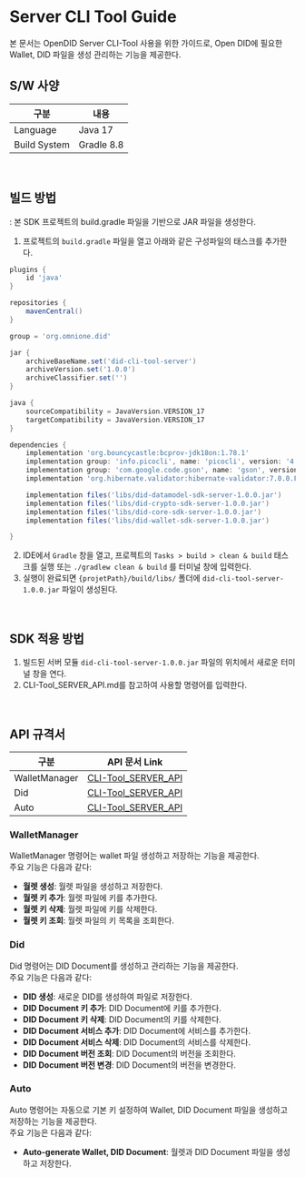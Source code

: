 # Server CLI Tool Guide
본 문서는 OpenDID Server CLI-Tool 사용을 위한 가이드로, Open DID에 필요한 Wallet, DID 파일을 생성 관리하는 기능을 제공한다.

## S/W 사양
| 구분 | 내용                |
|------|----------------------------|
| Language  | Java 17|
| Build System  | Gradle 8.8 |

<br>

## 빌드 방법
: 본 SDK 프로젝트의 build.gradle 파일을 기반으로 JAR 파일을 생성한다.
1. 프로젝트의 `build.gradle` 파일을 열고 아래와 같은 구성파일의 태스크를 추가한다.
```groovy
plugins {
    id 'java'
}

repositories {
    mavenCentral()
}

group = 'org.omnione.did'

jar {
    archiveBaseName.set('did-cli-tool-server')
    archiveVersion.set('1.0.0')
    archiveClassifier.set('')
}

java {
    sourceCompatibility = JavaVersion.VERSION_17
    targetCompatibility = JavaVersion.VERSION_17
}

dependencies {
    implementation 'org.bouncycastle:bcprov-jdk18on:1.78.1'
    implementation group: 'info.picocli', name: 'picocli', version: '4.2.0'
    implementation group: 'com.google.code.gson', name: 'gson', version: '2.8.9'
    implementation 'org.hibernate.validator:hibernate-validator:7.0.0.Final'

    implementation files('libs/did-datamodel-sdk-server-1.0.0.jar')
    implementation files('libs/did-crypto-sdk-server-1.0.0.jar')
    implementation files('libs/did-core-sdk-server-1.0.0.jar')
    implementation files('libs/did-wallet-sdk-server-1.0.0.jar')

}
```
2. IDE에서 `Gradle` 창을 열고, 프로젝트의 `Tasks > build > clean & build` 태스크를 실행 또는 `./gradlew clean & build` 를 터미널 창에 입력한다.
3. 실행이 완료되면 `{projetPath}/build/libs/` 폴더에 `did-cli-tool-server-1.0.0.jar` 파일이 생성된다.

<br>

## SDK 적용 방법
1. 빌드된 서버 모듈 `did-cli-tool-server-1.0.0.jar` 파일의 위치에서 새로운 터미널 창을 연다.
2. CLI-Tool_SERVER_API.md를 참고하여 사용할 명령어를 입력한다.

<br>

## API 규격서
| 구분 | API 문서 Link                                                     |
|------|-----------------------------------------------------------------|
| WalletManager  | [CLI-Tool_SERVER_API](../../docs/api/CLI-Tool_SERVER_API_ko.md) |
| Did  | [CLI-Tool_SERVER_API](../../docs/api/CLI-Tool_SERVER_API_ko.md) |
| Auto  | [CLI-Tool_SERVER_API](../../docs/api/CLI-Tool_SERVER_API_ko.md) |

### WalletManager
WalletManager 명령어는 wallet 파일 생성하고 저장하는 기능을 제공한다.
<br>주요 기능은 다음과 같다:

* <b>월렛 생성</b>: 월렛 파일을 생성하고 저장한다.
* <b>월렛 키 추가</b>: 월렛 파일에 키를 추가한다.
* <b>월렛 키 삭제</b>: 월렛 파일에 키를 삭제한다.
* <b>월렛 키 조회</b>: 월렛 파일의 키 목록을 조회한다.

### Did
Did 명령어는 DID Document를 생성하고 관리하는 기능을 제공한다.<br>
주요 기능은 다음과 같다:

* <b>DID 생성</b>: 새로운 DID를 생성하여 파일로 저장한다.
* <b>DID Document 키 추가</b>: DID Document에 키를 추가한다.
* <b>DID Document 키 삭제</b>: DID Document의 키를 삭제한다.
* <b>DID Document 서비스 추가</b>: DID Document에 서비스를 추가한다.
* <b>DID Document 서비스 삭제</b>: DID Document의 서비스를 삭제한다.
* <b>DID Document 버전 조회</b>: DID Document의 버전을 조회한다.
* <b>DID Document 버전 변경</b>: DID Document의 버전을 변경한다.


### Auto
Auto 명령어는 자동으로 기본 키 설정하여 Wallet, DID Document 파일을 생성하고 저장하는 기능을 제공한다.<br>
주요 기능은 다음과 같다:

* <b>Auto-generate Wallet, DID Document</b>: 월렛과 DID Document 파일을 생성하고 저장한다.